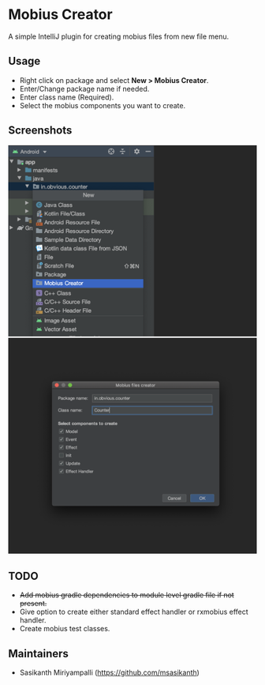 # Mobius Creator
A simple IntelliJ plugin for creating mobius files from new file menu.

## Usage
- Right click on package and select **New > Mobius Creator**.
- Enter/Change package name if needed.
- Enter class name (Required).
- Select the mobius components you want to create.

## Screenshots
![Screen 1](/screenshots/1.png)
![Screen 2](/screenshots/2.png)

## TODO
- ~~Add mobius gradle dependencies to module level gradle file if not present.~~
- Give option to create either standard effect handler or rxmobius effect handler.
- Create mobius test classes.

## Maintainers
- Sasikanth Miriyampalli (https://github.com/msasikanth)
